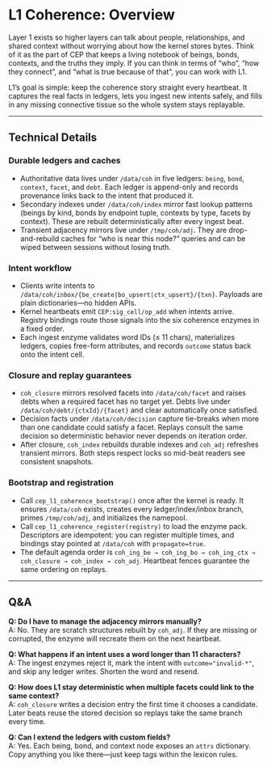# L1 Coherence: Overview

Layer 1 exists so higher layers can talk about people, relationships, and shared context without worrying about how the kernel stores bytes. Think of it as the part of CEP that keeps a living notebook of beings, bonds, contexts, and the truths they imply. If you can think in terms of “who”, “how they connect”, and “what is true because of that”, you can work with L1.

L1’s goal is simple: keep the coherence story straight every heartbeat. It captures the real facts in ledgers, lets you ingest new intents safely, and fills in any missing connective tissue so the whole system stays replayable.

---

## Technical Details

### Durable ledgers and caches
- Authoritative data lives under `/data/coh` in five ledgers: `being`, `bond`, `context`, `facet`, and `debt`. Each ledger is append-only and records provenance links back to the intent that produced it.
- Secondary indexes under `/data/coh/index` mirror fast lookup patterns (beings by kind, bonds by endpoint tuple, contexts by type, facets by context). These are rebuilt deterministically after every ingest beat.
- Transient adjacency mirrors live under `/tmp/coh/adj`. They are drop-and-rebuild caches for “who is near this node?” queries and can be wiped between sessions without losing truth.

### Intent workflow
- Clients write intents to `/data/coh/inbox/{be_create|bo_upsert|ctx_upsert}/{txn}`. Payloads are plain dictionaries—no hidden APIs.
- Kernel heartbeats emit `CEP:sig_cell/op_add` when intents arrive. Registry bindings route those signals into the six coherence enzymes in a fixed order.
- Each ingest enzyme validates word IDs (≤ 11 chars), materializes ledgers, copies free-form attributes, and records `outcome` status back onto the intent cell.

### Closure and replay guarantees
- `coh_closure` mirrors resolved facets into `/data/coh/facet` and raises debts when a required facet has no target yet. Debts live under `/data/coh/debt/{ctxId}/{facet}` and clear automatically once satisfied.
- Decision facts under `/data/coh/decision` capture tie-breaks when more than one candidate could satisfy a facet. Replays consult the same decision so deterministic behavior never depends on iteration order.
- After closure, `coh_index` rebuilds durable indexes and `coh_adj` refreshes transient mirrors. Both steps respect locks so mid-beat readers see consistent snapshots.

### Bootstrap and registration
- Call `cep_l1_coherence_bootstrap()` once after the kernel is ready. It ensures `/data/coh` exists, creates every ledger/index/inbox branch, primes `/tmp/coh/adj`, and initializes the namepool.
- Call `cep_l1_coherence_register(registry)` to load the enzyme pack. Descriptors are idempotent: you can register multiple times, and bindings stay pointed at `/data/coh` with `propagate=true`.
- The default agenda order is `coh_ing_be → coh_ing_bo → coh_ing_ctx → coh_closure → coh_index → coh_adj`. Heartbeat fences guarantee the same ordering on replays.

---

## Q&A

**Q: Do I have to manage the adjacency mirrors manually?**  
A: No. They are scratch structures rebuilt by `coh_adj`. If they are missing or corrupted, the enzyme will recreate them on the next heartbeat.

**Q: What happens if an intent uses a word longer than 11 characters?**  
A: The ingest enzymes reject it, mark the intent with `outcome="invalid-*"`, and skip any ledger writes. Shorten the word and resend.

**Q: How does L1 stay deterministic when multiple facets could link to the same context?**  
A: `coh_closure` writes a decision entry the first time it chooses a candidate. Later beats reuse the stored decision so replays take the same branch every time.

**Q: Can I extend the ledgers with custom fields?**  
A: Yes. Each being, bond, and context node exposes an `attrs` dictionary. Copy anything you like there—just keep tags within the lexicon rules.

